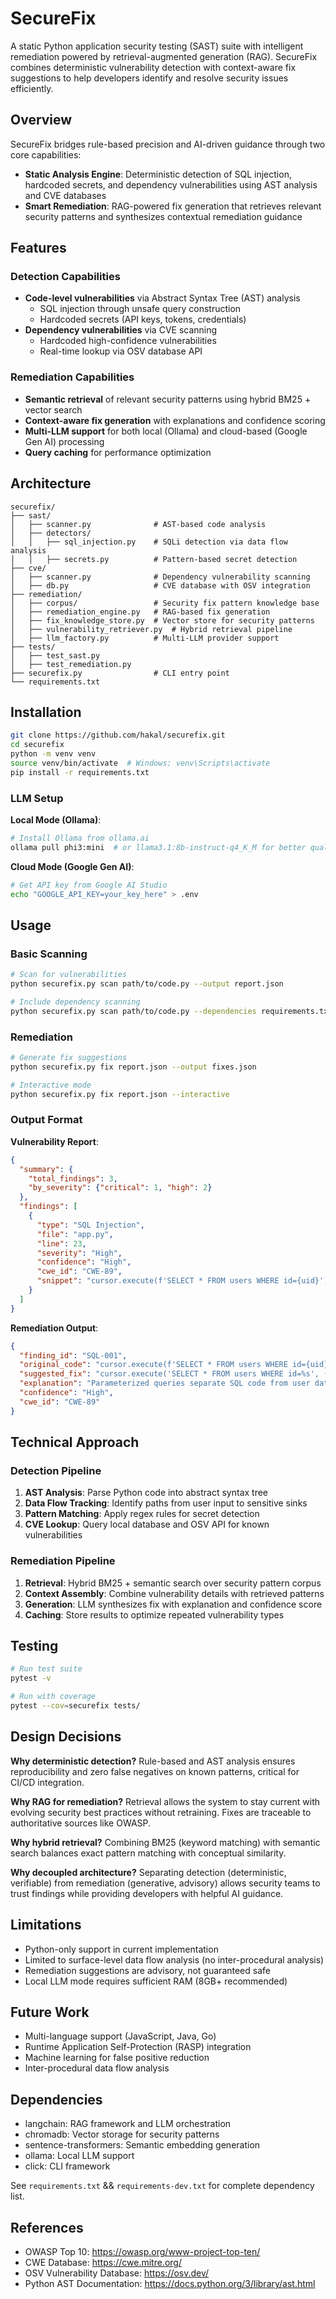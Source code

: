 # SecureFix

A static Python application security testing (SAST) suite with intelligent remediation powered by retrieval-augmented generation (RAG).
SecureFix combines deterministic vulnerability detection with context-aware fix suggestions to help developers identify and resolve security issues efficiently.

## Overview

SecureFix bridges rule-based precision and AI-driven guidance through two core capabilities:

- **Static Analysis Engine**: Deterministic detection of SQL injection, hardcoded secrets, and dependency vulnerabilities using AST analysis and CVE databases
- **Smart Remediation**: RAG-powered fix generation that retrieves relevant security patterns and synthesizes contextual remediation guidance

## Features

### Detection Capabilities

- **Code-level vulnerabilities** via Abstract Syntax Tree (AST) analysis
  - SQL injection through unsafe query construction
  - Hardcoded secrets (API keys, tokens, credentials)
- **Dependency vulnerabilities** via CVE scanning
  - Hardcoded high-confidence vulnerabilities
  - Real-time lookup via OSV database API

### Remediation Capabilities

- **Semantic retrieval** of relevant security patterns using hybrid BM25 + vector search
- **Context-aware fix generation** with explanations and confidence scoring
- **Multi-LLM support** for both local (Ollama) and cloud-based (Google Gen AI) processing
- **Query caching** for performance optimization

## Architecture

```
securefix/
├── sast/
│   ├── scanner.py              # AST-based code analysis
│   ├── detectors/
│   │   ├── sql_injection.py    # SQLi detection via data flow analysis
│   │   ├── secrets.py          # Pattern-based secret detection
├── cve/
│   ├── scanner.py              # Dependency vulnerability scanning
│   ├── db.py                   # CVE database with OSV integration
├── remediation/
│   ├── corpus/                 # Security fix pattern knowledge base
│   ├── remediation_engine.py   # RAG-based fix generation
│   ├── fix_knowledge_store.py  # Vector store for security patterns
│   ├── vulnerability_retriever.py  # Hybrid retrieval pipeline
│   ├── llm_factory.py          # Multi-LLM provider support
├── tests/
│   ├── test_sast.py
│   ├── test_remediation.py
├── securefix.py                # CLI entry point
└── requirements.txt
```

## Installation

```bash
git clone https://github.com/hakal/securefix.git
cd securefix
python -m venv venv
source venv/bin/activate  # Windows: venv\Scripts\activate
pip install -r requirements.txt
```

### LLM Setup

**Local Mode (Ollama)**:
```bash
# Install Ollama from ollama.ai
ollama pull phi3:mini  # or llama3.1:8b-instruct-q4_K_M for better quality
```

**Cloud Mode (Google Gen AI)**:
```bash
# Get API key from Google AI Studio
echo "GOOGLE_API_KEY=your_key_here" > .env
```

## Usage

### Basic Scanning

```bash
# Scan for vulnerabilities
python securefix.py scan path/to/code.py --output report.json

# Include dependency scanning
python securefix.py scan path/to/code.py --dependencies requirements.txt
```

### Remediation

```bash
# Generate fix suggestions
python securefix.py fix report.json --output fixes.json

# Interactive mode
python securefix.py fix report.json --interactive
```

### Output Format

**Vulnerability Report**:
```json
{
  "summary": {
    "total_findings": 3,
    "by_severity": {"critical": 1, "high": 2}
  },
  "findings": [
    {
      "type": "SQL Injection",
      "file": "app.py",
      "line": 23,
      "severity": "High",
      "confidence": "High",
      "cwe_id": "CWE-89",
      "snippet": "cursor.execute(f'SELECT * FROM users WHERE id={uid}')"
    }
  ]
}
```

**Remediation Output**:
```json
{
  "finding_id": "SQL-001",
  "original_code": "cursor.execute(f'SELECT * FROM users WHERE id={uid}')",
  "suggested_fix": "cursor.execute('SELECT * FROM users WHERE id=%s', (uid,))",
  "explanation": "Parameterized queries separate SQL code from user data...",
  "confidence": "High",
  "cwe_id": "CWE-89"
}
```

## Technical Approach

### Detection Pipeline

1. **AST Analysis**: Parse Python code into abstract syntax tree
2. **Data Flow Tracking**: Identify paths from user input to sensitive sinks
3. **Pattern Matching**: Apply regex rules for secret detection
4. **CVE Lookup**: Query local database and OSV API for known vulnerabilities

### Remediation Pipeline

1. **Retrieval**: Hybrid BM25 + semantic search over security pattern corpus
2. **Context Assembly**: Combine vulnerability details with retrieved patterns
3. **Generation**: LLM synthesizes fix with explanation and confidence score
4. **Caching**: Store results to optimize repeated vulnerability types

## Testing

```bash
# Run test suite
pytest -v

# Run with coverage
pytest --cov=securefix tests/
```

## Design Decisions

**Why deterministic detection?** Rule-based and AST analysis ensures reproducibility and zero false negatives on known patterns, critical for CI/CD integration.

**Why RAG for remediation?** Retrieval allows the system to stay current with evolving security best practices without retraining. Fixes are traceable to authoritative sources like OWASP.

**Why hybrid retrieval?** Combining BM25 (keyword matching) with semantic search balances exact pattern matching with conceptual similarity.

**Why decoupled architecture?** Separating detection (deterministic, verifiable) from remediation (generative, advisory) allows security teams to trust findings while providing developers with helpful AI guidance.

## Limitations

- Python-only support in current implementation
- Limited to surface-level data flow analysis (no inter-procedural analysis)
- Remediation suggestions are advisory, not guaranteed safe
- Local LLM mode requires sufficient RAM (8GB+ recommended)

## Future Work

- Multi-language support (JavaScript, Java, Go)
- Runtime Application Self-Protection (RASP) integration
- Machine learning for false positive reduction
- Inter-procedural data flow analysis

## Dependencies

- langchain: RAG framework and LLM orchestration
- chromadb: Vector storage for security patterns
- sentence-transformers: Semantic embedding generation
- ollama: Local LLM support
- click: CLI framework

See `requirements.txt` && `requirements-dev.txt` for complete dependency list.

## References

- OWASP Top 10: https://owasp.org/www-project-top-ten/
- CWE Database: https://cwe.mitre.org/
- OSV Vulnerability Database: https://osv.dev/
- Python AST Documentation: https://docs.python.org/3/library/ast.html